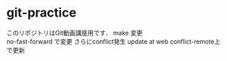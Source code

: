 # git-practice
このリポジトリはGit動画講座用です．
make 変更  
no-fast-forward で変更
さらにconflict発生
update at web
conflict-remote上で更新